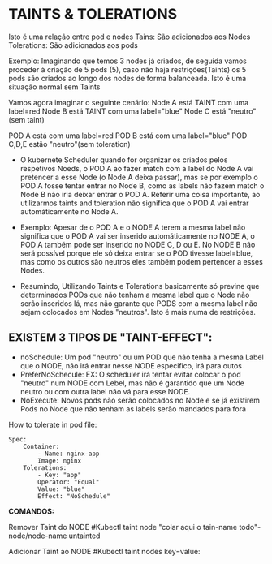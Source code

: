 # TAINTS & TOLERATIONS

Isto é uma relação entre pod e nodes
Tains: São adicionados aos Nodes
Tolerations: São adicionados aos pods

Exemplo:
Imaginando que temos 3 nodes já criados, de seguida vamos proceder à criação de 5 pods (5), caso não haja restrições(Taints) os 5 pods são criados ao longo dos nodes de forma balanceada. Isto é uma situação normal sem Taints

Vamos agora imaginar o seguinte cenário:
Node A está TAINT com uma label=red
Node B está TAINT com uma label="blue"
Node C está "neutro"(sem taint)

POD A está com uma label=red
POD B está com uma label="blue"
POD C,D,E estão "neutro"(sem toleration)

- O kubernete Scheduler quando for organizar os  criados pelos respetivos Noeds, o POD A ao fazer match com a label do Node A vai pretencer a esse Node (o Node A deixa passar), mas se por exemplo o POD A fosse tentar entrar no Node B, como as labels não fazem match o Node B não iria deixar entrar o POD A.
Referir uma coisa importante, ao utilizarmos taints and toleration não significa que o POD A vai entrar automáticamente no Node A. 
- Exemplo: Apesar de o POD A e o NODE A terem a mesma label não significa que o POD A vai ser inserido automáticamente no NODE A, o POD A também pode ser inserido no NODE C, D ou E. No NODE B não será possível porque ele só deixa entrar se o POD tivesse label=blue, mas como os outros são neutros eles também podem pertencer a esses Nodes.

- Resumindo, Utilizando Taints e Tolerations basicamente só previne que determinados PODs que não tenham a mesma label que o Node não serão inseridos lá, mas não garante que PODS com a mesma label não sejam colocados em Nodes "neutros".  Isto é mais numa de restrições.

## EXISTEM 3 TIPOS DE "TAINT-EFFECT":

- noSchedule: Um pod "neutro" ou um POD que não tenha a mesma Label que o NODE, não irá entrar nesse NODE especifico, irá para outos
- PreferNoSchecule: EX: O scheduler irá tentar evitar colocar o pod "neutro" num NODE com Lebel, mas não é garantido que um Node neutro ou com outra label não vá para esse NODE.
- NoExecute: Novos pods não serão colocados no Node e se já existirem Pods no Node que não tenham as labels serão mandados para fora
	

How to tolerate in pod file:

```
Spec:
	Container:
		- Name: nginx-app
		Image: nginx 
	Tolerations:
		- Key: "app"
		Operator: "Equal"
		Value: "blue"
		Effect: "NoSchedule"
```
		

**COMANDOS:**

Remover Taint do NODE
#Kubectl taint node <node-name> "colar aqui o tain-name todo"-node/node-name untainted

Adicionar Taint ao NODE
#Kubectl taint nodes <node-name> key=value:<taint-effect>